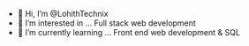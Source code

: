- 👋 Hi, I’m @LohithTechnix
- 👀 I’m interested in ... Full stack web development
- 🌱 I’m currently learning ... Front end web development & SQL

<!--
LohithTechnix/LohithTechnix is a ✨ special ✨ repository because its `README.md` (this file) appears on your GitHub profile.
You can click the Preview link to take a look at your changes.
--->
